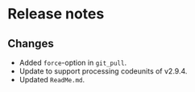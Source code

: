 # Release notes

## Changes

- Added `force`-option in `git_pull`.
- Update to support processing codeunits of v2.9.4.
- Updated `ReadMe.md`.
